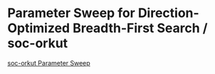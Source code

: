 # Parameter Sweep for Direction-Optimized Breadth-First Search / soc-orkut

[soc-orkut Parameter Sweep](https://raw.githubusercontent.com/gunrock/io/master/plots/gunrock_dobfs_heatmaps_soc-orkut_do_ab_table.html ':include :type=markdown')
